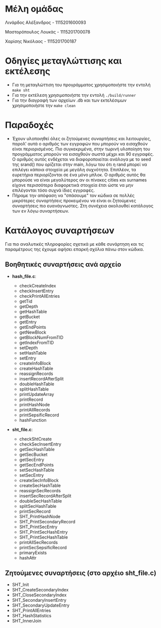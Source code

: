 # Μέλη ομάδας
Λινάρδος Αλέξανδρος - 1115201600093

Μαστορόπουλος Λουκάς - 1115201700078

Χαρίσης Νικόλαος - 1115201700187

# Οδηγίες μεταγλώττισης και εκτέλεσης
* Για τη μεταγλώττιση του προγράμματος χρησιμοποιήστε την εντολή `make sht`
* Για την εκτέλεση χρησιμοποιήστε την εντολή `./build/runner`
* Για την διαγραφή των αρχείων .db και των εκτελέσιμων χρησιμοποιήστε την `make clean`

# Παραδοχές
* Έχουν υλοποιηθεί όλες οι ζητούμενες συναρτήσεις και λειτουργίες, παρολ' αυτά ο αριθμός των εγγραφών που μπορούν να εισαχθούν είναι περιορισμένος. Πιο συγκεκριμένα, στην τωρινή υλοποίηση του προγράμματος μπορούν να εισαχθούν σωστά μέχρι και 90 εγγραφές. Ο αριθμός αυτός ενδέχεται να διαφοροποιείται ανάλογα με το seed της srand() που ορίζεται στην main, λόγω του ότι η rand μπορεί να επιλέγει κάποια στοιχεία με μεγάλη συχνότητα. Επιπλέον, τα ευρετήρια περιορίζονται σε ένα μόνο μπλοκ. Ο αριθμός αυτός θα μπορούσε να είναι μεγαλύτερος αν οι πίνακες cities και surnames είχανε περισσότερα διαφορετικά στοιχεία έτσι ώστε να μην επιλέγονται τόσο συχνά ίδιες εγγραφές.
* Πήραμε την απόφαση να "σπάσουμε" τον κώδικα σε πολλές μικρότερες συναρτήσεις προκειμένου να είναι οι ζητούμενες συναρτήσεις πιο ευανάγνωστες. Στη συνέχεια ακολουθεί κατάλογος των εν λόγω συναρτήσεων.

# Κατάλογος συναρτήσεων
Για πιο αναλυτικές πληροφορίες σχετικά με κάθε συνάρτηση και τις παραμέτρους της έχουμε αφήσει επαρκή σχόλια πάνω στον κώδικα.

## Βοηθητικές συναρτήσεις ανά αρχείο
* __hash_file.c__:
    * checkCreateIndex
    * checkInsertEntry
    * checkPrintAllEntries
    * getTid
    * getDepth
    * getHashTable
    * getBucket
    * getEntry
    * getEndPoints
    * getNewBlock
    * getBlockNumFromTID
    * getIndexFromTID
    * setDepth
    * setHashTable
    * setEntry
    * createInfoBlock
    * createHashTable
    * reassignRecords
    * insertRecordAfterSplit
    * doubleHashTable
    * splitHashTable
    * printUpdateArray
    * printRecord
    * printHashNode
    * printAllRecords
    * printSepsificRecord
    * hashFunction

* __sht_file.c__:
    * checkShtCreate
    * checkSecInsertEntry
    * getSecHashTable
    * getSecBucket
    * getSecEntry
    * getSecEndPoints
    * setSecHashTable
    * setSecEntry
    * createSecInfoBlock
    * createSecHashTable
    * reassignSecRecords
    * insertSecRecordAfterSplit
    * doubleSecHashTable
    * splitSecHashTable
    * printSecRecord
    * SHT_PrintHashNode
    * SHT_PrintSecondaryRecord
    * SHT_PrintSecEntry
    * SHT_PrintSecHashEntry
    * SHT_PrintSecHashTable
    * printAllSecRecords
    * printSecSepsificRecord
    * primaryExists
    * hashAttr

## Ζητούμενες συναρτήσεις (στο αρχέιο sht_file.c)
* SHT_Init
* SHT_CreateSecondaryIndex
* SHT_CloseSecondaryIndex
* SHT_SecondaryInsertEntry
* SHT_SecondaryUpdateEntry
* SHT_PrintAllEntries
* SHT_HashStatistics
* SHT_InnerJoin